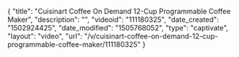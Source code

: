{
    "title": "Cuisinart Coffee On Demand 12-Cup Programmable Coffee Maker",
    "description": "",
    "videoid": "111180325",
    "date_created": "1502924425",
    "date_modified": "1505768052",
    "type": "captivate",
    "layout": "video",
    "url": "\/v\/cuisinart-coffee-on-demand-12-cup-programmable-coffee-maker\/111180325"
}